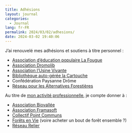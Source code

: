 ```yaml
---
title: Adhésions
layout: journal
categories:
  - Journal
lang: fr-FR
permalink: 2024/03/02/adhesions/
date: 2024-03-02 19:40:06
---
```


J’ai renouvelé mes adhésions et soutiens à titre personnel :

- [Association d’éducation populaire La Fougue](https://assolafougue.fr/)
- [Association Dromolib](https://dromolib.fr/)
- [Association l’Usine Vivante](https://www.usinevivante.org/)
- [Bibliothèque auto-gérée la Cartouche](https://www.papayoux-solidarite.com/fr/collecte/la-cartouche-une-bibliotheque-a-crest)
- Confédération Paysanne Drôme
- [Réseau pour les Alternatives Forestières](https://www.alternativesforestieres.org)


Au titre de [mon activité professionnelle](https://détour.studio), je compte donner à : 

- [Association Biovallée](https://biovallee.net/)
- [Association Framasoft](https://framasoft.org/fr/)
- [Collectif Point Communs](https://pointcom1.encommuns.org/)
- [Forêts en Vie](https://www.foretsenvie.org/) (voire acheter un bout de forêt ensemble ?)
- [Réseau Relier](http://reseau-relier.org/)

